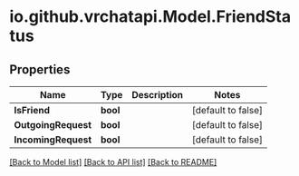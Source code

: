
# io.github.vrchatapi.Model.FriendStatus

## Properties

Name | Type | Description | Notes
------------ | ------------- | ------------- | -------------
**IsFriend** | **bool** |  | [default to false]
**OutgoingRequest** | **bool** |  | [default to false]
**IncomingRequest** | **bool** |  | [default to false]

[[Back to Model list]](../README.md#documentation-for-models)
[[Back to API list]](../README.md#documentation-for-api-endpoints)
[[Back to README]](../README.md)

